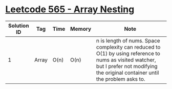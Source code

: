 # [Leetcode 565 - Array Nesting](https://leetcode.com/problems/array-nesting/)

| Solution ID | Tag | Time | Memory | Note |
| ----------- | --- | ---- | ------ | ---- |
| 1 | Array | O(n) | O(n) | n is length of nums. Space complexity can reduced to O(1) by using reference to nums as visited watcher, but I prefer not modifying the original container until the problem asks to. |
